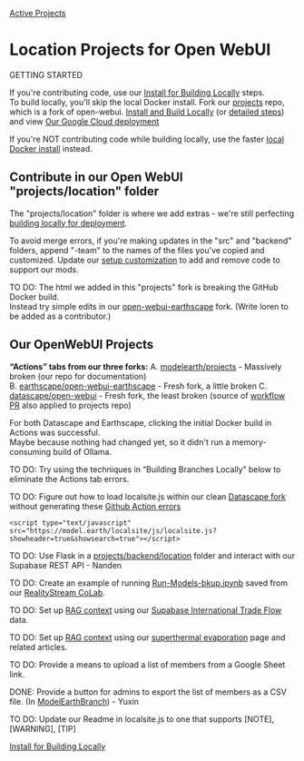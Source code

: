 [Active Projects](../)

# Location Projects for Open WebUI

GETTING STARTED

If you're contributing code, use our [Install for Building Locally](setup) steps.  
To build locally, you'll skip the local Docker install. Fork our [projects](https://github.com/ModelEarth/projects/) repo, which is a fork of open-webui.
[Install and Build Locally](setup/guides) (or [detailed steps](setup)) and view [Our Google Cloud deployment](setup/google-cloud)  

If you're NOT contributing code while building locally, use the faster [local Docker install](setup/docker) instead.


## Contribute in our Open WebUI "projects/location" folder

The "projects/location" folder is where we add extras - we're still perfecting [building locally for deployment](setup).  

To avoid merge errors, if you're making updates in the "src" and "backend" folders,
append "-team" to the names of the files you've copied and customized.
Update our [setup customization](setup/customize) to add and remove code to support our mods.

TO DO: The html we added in this "projects" fork is breaking the GitHub Docker build.  
Instead try simple edits in our [open-webui-earthscape](https://github.com/earthscape/open-webui-earthscape) fork. (Write loren to be added as a contributor.)

## Our OpenWebUI Projects

**“Actions” tabs from our three forks:**
A. [modelearth/projects](https://github.com/ModelEarth/projects/actions) - Massively broken (our repo for documentation)  
B. [earthscape/open-webui-earthscape](https://github.com/earthscape/open-webui-earthscape/actions) - Fresh fork, a little broken
C. [datascape/open-webui](https://github.com/datascape/open-webui/actions) - Fresh fork, the least broken (source of [workflow PR](https://github.com/ModelEarth/projects/pull/7) also applied to projects repo)

For both Datascape and Earthscape, clicking the initial Docker build in Actions was successful.  
Maybe because nothing had changed yet, so it didn't run a memory-consuming build of Ollama.

TO DO: Try using the techniques in “Building Branches Locally” below to eliminate the Actions tab errors.

TO DO: Figure out how to load localsite.js within our clean [Datascape fork](https://github.com/datascape/open-webui/) without generating these [Github Action errors](https://github.com/datascape/open-webui/actions)

    <script type="text/javascript" src="https://model.earth/localsite/js/localsite.js?showheader=true&showsearch=true"></script>

TO DO: Use Flask in a [projects/backend/location](https://github.com/ModelEarth/projects/tree/main/backend) folder and interact with our Supabase REST API - Nanden

TO DO: Create an example of running [Run-Models-bkup.ipynb](https://github.com/ModelEarth/RealityStream/tree/main/models) saved from our [RealityStream CoLab](../../RealityStream/).

TO DO: Set up [RAG context](https://docs.openwebui.com/tutorial/rag/) using our [Supabase International Trade Flow](../../OpenFootprint/prep/sql/supabase/) data.

TO DO: Set up [RAG context](https://docs.openwebui.com/tutorial/rag/) using our [superthermal evaporation](../../evaporation-kits/) page and related articles.

<!--TO DO: Activate hosting using Cloudflare.-->

TO DO: Provide a means to upload a list of members from a Google Sheet link.

DONE: Provide a button for admins to export the list of members as a CSV file. (In [ModelEarthBranch](https://github.com/ModelEarth/projects/tree/ModelEarthBranch)) - Yuxin

TO DO: Update our Readme in localsite.js to one that supports [NOTE], [WARNING], [TIP]


[Install for Building Locally](setup)
